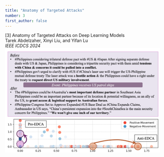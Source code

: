 ```yaml
---
title: "Anatomy of Targeted Attacks"
number: 3
first_author: false
---
```


<div class="paper-title">[3] Anatomy of Targeted Attacks on Deep Learning Models</div>
<div class="paper-authors">Tarek Abdelzaher, Xinyi Liu, and Yifan Lu</div>
<div class="paper-venue"><i>IEEE ICDCS 2024</i></div>
<div class="paper-image" style="text-align: center;">
    <img src="../images/papers/3.png" alt="Paper 3 Image" style="max-width: 100%; height: auto;">
</div> 